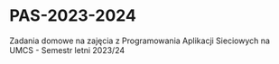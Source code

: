 # PAS-2023-2024
Zadania domowe na zajęcia z Programowania Aplikacji Sieciowych na UMCS - Semestr letni 2023/24
